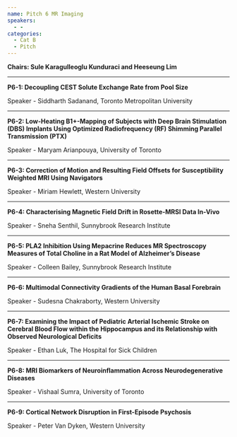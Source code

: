 ```yaml
---
name: Pitch 6 MR Imaging
speakers:
  - -
categories:
  - Cat B
  - Pitch
---
```


**Chairs: Sule Karagulleoglu Kunduraci and Heeseung Lim**

_____________________________________________________

**P6-1: Decoupling CEST Solute Exchange Rate from Pool Size**

Speaker - Siddharth Sadanand, Toronto Metropolitan University

_____________________________________________________

**P6-2: Low-Heating B1+-Mapping of Subjects with Deep Brain Stimulation (DBS) Implants Using Optimized Radiofrequency (RF) Shimming Parallel Transmission (PTX)**

Speaker - Maryam Arianpouya, University of Toronto

_____________________________________________________

**P6-3: Correction of Motion and Resulting Field Offsets for Susceptibility Weighted MRI Using Navigators**

Speaker - Miriam Hewlett, Western University

_____________________________________________________

**P6-4: Characterising Magnetic Field Drift in Rosette-MRSI Data In-Vivo**

Speaker - Sneha Senthil, Sunnybrook Research Institute

_____________________________________________________

**P6-5: PLA2 Inhibition Using Mepacrine Reduces MR Spectroscopy Measures of Total Choline in a Rat Model of Alzheimer’s Disease**

Speaker - Colleen Bailey, Sunnybrook Research Institute

_____________________________________________________

**P6-6: Multimodal Connectivity Gradients of the Human Basal Forebrain**

Speaker - Sudesna Chakraborty, Western University

_____________________________________________________

**P6-7: Examining the Impact of Pediatric Arterial Ischemic Stroke on Cerebral Blood Flow within the Hippocampus and its Relationship with Observed Neurological Deficits**

Speaker - Ethan Luk, The Hospital for Sick Children

_____________________________________________________

**P6-8: MRI Biomarkers of Neuroinflammation Across Neurodegenerative Diseases**

Speaker - Vishaal Sumra, University of Toronto

_____________________________________________________

**P6-9: Cortical Network Disruption in First-Episode Psychosis**

Speaker - Peter Van Dyken, Western University


